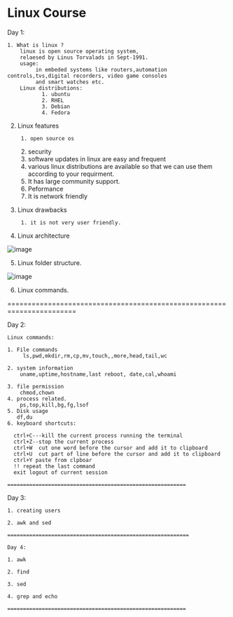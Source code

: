 # Linux Course
				 
Day 1:

	1. What is linux ?
	    linux is open source operating system,
		relaesed by Linus Torvalads in Sept-1991.
		usage:
		     in embeded systems like routers,automation controls,tvs,digital recorders, video game consoles
			 and smart watches etc.
		Linux distributions:
		       1. ubuntu
			   2. RHEL
			   3. Debian
			   4. Fedora

2. Linux features 

        1. open source os
	2. security
	3. software updates in linux are easy and frequent
	4. various linux distributions are available so that we can use them according to your requirment.
	5. It has large community support.
	6. Peformance 
	7. It is network friendly
		

3. Linux drawbacks 

        1. it is not very user friendly.


4. Linux architecture

![image](https://user-images.githubusercontent.com/20027119/115021940-473a6300-9eda-11eb-8b57-a881226abf16.png)

5. Linux folder structure.
       
![image](https://user-images.githubusercontent.com/20027119/115022007-646f3180-9eda-11eb-8168-8cd5f4855c3d.png)


6. Linux commands.

=======================================================================

Day 2:

	Linux commands:

	1. File commands
	     ls,pwd,mkdir,rm,cp,mv,touch,,more,head,tail,wc

	2. system information
	    uname,uptime,hostname,last reboot, date,cal,whoami

	3. file permission
	    chmod,chown	
	4. process related.
	    ps,top,kill,bg,fg,lsof
	5. Disk usage
	   df,du
	6. keyboard shortcuts:

	  ctrl+C---kill the current process running the terminal
	  ctrl+Z--stop the current process
	  ctrl+W  cut one word before the cursor and add it to clipboard
	  ctrl+U  cut part of line before the cursor and add it to clipboard
	  ctrl+Y paste from clpboar
	  !! repeat the last command
	  exit logout of current session

	=========================================================


Day 3:

	1. creating users

	2. awk and sed

	==========================================================

	Day 4:

	1. awk

	2. find

	3. sed

	4. grep and echo

	=========================================================


